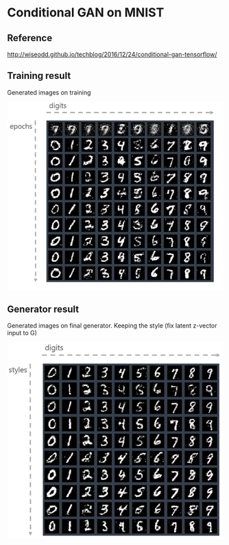 # Conditional GAN on MNIST

## Reference
http://wiseodd.github.io/techblog/2016/12/24/conditional-gan-tensorflow/

## Training result 
Generated images on training

![by-epochs](./assets/cGAN-MNIST-result-by-epoch.PNG)

## Generator result
Generated images on final generator. Keeping the style (fix latent z-vector input to G)

![by-styles](./assets/cGAN-MNIST-result-by-style.PNG)
